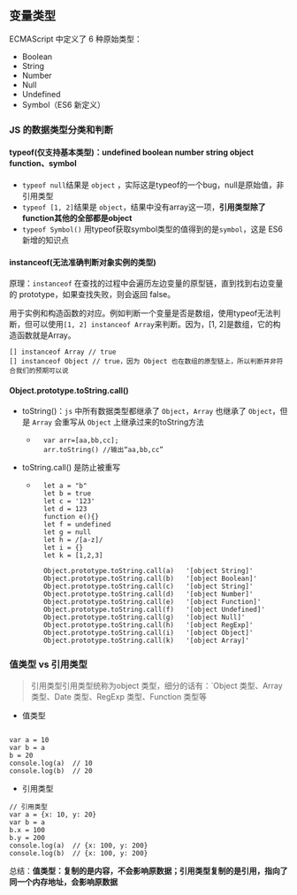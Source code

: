 ## 变量类型
ECMAScript 中定义了 6 种原始类型：
- Boolean
- String
- Number
- Null
- Undefined
- Symbol（ES6 新定义）

### JS 的数据类型分类和判断
#### typeof(仅支持基本类型)：undefined boolean number string object function、symbol
- `typeof null`结果是 `object` ，实际这是typeof的一个bug，null是原始值，非引用类型
- `typeof [1, 2]`结果是 `object`，结果中没有array这一项，**引用类型除了function其他的全部都是object**
- `typeof Symbol()` 用typeof获取symbol类型的值得到的是`symbol`，这是 ES6 新增的知识点
#### instanceof(无法准确判断对象实例的类型)
原理：`instanceof` 在查找的过程中会遍历左边变量的原型链，直到找到右边变量的 prototype，如果查找失败，则会返回 false。

用于实例和构造函数的对应。例如判断一个变量是否是数组，使用typeof无法判断，但可以使用`[1, 2] instanceof Array`来判断。因为，[1, 2]是数组，它的构造函数就是Array。

```
[] instanceof Array // true
[] instanceof Object // true，因为 Object 也在数组的原型链上，所以判断并非符合我们的预期可以说
```

#### Object.prototype.toString.call()
- toString()：`js` 中所有数据类型都继承了 `Object`，`Array` 也继承了 `Object`，但是 `Array` 会重写从 `Object` 上继承过来的toString方法
    - ```
        var arr=[aa,bb,cc];
        arr.toString() //输出“aa,bb,cc”
      ```
- toString.call() 是防止被重写
    - ```
        let a = "b" 
        let b = true 
        let c = '123'
        let d = 123 
        function e(){} 
        let f = undefined
        let g = null
        let h = /[a-z]/
        let i = {}
        let k = [1,2,3]

        Object.prototype.toString.call(a)   '[object String]'
        Object.prototype.toString.call(b)   '[object Boolean]'
        Object.prototype.toString.call(c)   '[object String]'
        Object.prototype.toString.call(d)   '[object Number]'
        Object.prototype.toString.call(e)   '[object Function]'
        Object.prototype.toString.call(f)   '[object Undefined]'
        Object.prototype.toString.call(g)   '[object Null]'
        Object.prototype.toString.call(h)   '[object RegExp]'
        Object.prototype.toString.call(i)   '[object Object]'
        Object.prototype.toString.call(k)   '[object Array]'
      ```

### 值类型 vs 引用类型
>引用类型引用类型统称为object 类型，细分的话有：`Object 类型、Array 类型、Date 类型、RegExp 类型、Function 类型等
- 值类型
```

var a = 10
var b = a
b = 20
console.log(a)  // 10
console.log(b)  // 20
```
- 引用类型
```
// 引用类型
var a = {x: 10, y: 20}
var b = a
b.x = 100
b.y = 200
console.log(a)  // {x: 100, y: 200}
console.log(b)  // {x: 100, y: 200}
```
总结：**值类型：复制的是内容，不会影响原数据；引用类型复制的是引用，指向了同一个内存地址，会影响原数据**